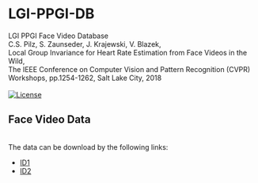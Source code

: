 # LGI-PPGI-DB
LGI PPGI Face Video Database
<br>
C.S. Pilz, S. Zaunseder, J. Krajewski, V. Blazek,<br>
Local Group Invariance for Heart Rate Estimation from Face Videos in the Wild,<br>
The IEEE Conference on Computer Vision and Pattern Recognition (CVPR) Workshops, pp.1254-1262, Salt Lake City, 2018 <br>
<br>
[![License](https://img.shields.io/badge/License-GPL%20v3-blue.svg)](https://opensource.org/licenses/gpl-3.0.html)
<br>
## Face Video Data
<br>
The data can be download by the following links:<br>

- [ID1](https://github.com/pandao/editor.md "Heading link")
- [ID2](https://github.com/pandao/editor.md "Heading link")


